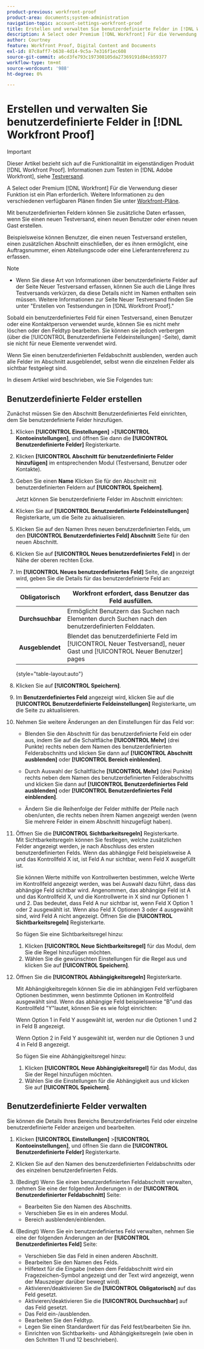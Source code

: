 ```yaml
---
product-previous: workfront-proof
product-area: documents;system-administration
navigation-topic: account-settings-workfront-proof
title: Erstellen und verwalten Sie benutzerdefinierte Felder in [!DNL Workfront Proof]
description: A Select oder Premium [!DNL Workfront] Für die Verwendung dieser Funktion ist ein Plan erforderlich. Weitere Informationen zu den verschiedenen verfügbaren Plänen finden Sie unter Workfront-Pläne .
author: Courtney
feature: Workfront Proof, Digital Content and Documents
exl-id: 87c8aff7-b638-4d14-9c5a-7e316f1ec608
source-git-commit: a6cd3fe793c197308105da27369191d84cb59377
workflow-type: tm+mt
source-wordcount: '988'
ht-degree: 0%

---
```


# Erstellen und verwalten Sie benutzerdefinierte Felder in [!DNL Workfront Proof]

>[!IMPORTANT]
>
>Dieser Artikel bezieht sich auf die Funktionalität im eigenständigen Produkt [!DNL Workfront Proof]. Informationen zum Testen in [!DNL Adobe Workfront], siehe [Testversand](../../../review-and-approve-work/proofing/proofing.md).

A Select oder Premium [!DNL Workfront] Für die Verwendung dieser Funktion ist ein Plan erforderlich. Weitere Informationen zu den verschiedenen verfügbaren Plänen finden Sie unter [Workfront-Pläne](https://www.workfront.com/plans).

Mit benutzerdefinierten Feldern können Sie zusätzliche Daten erfassen, wenn Sie einen neuen Testversand, einen neuen Benutzer oder einen neuen Gast erstellen.

Beispielsweise können Benutzer, die einen neuen Testversand erstellen, einen zusätzlichen Abschnitt einschließen, der es ihnen ermöglicht, eine Auftragsnummer, einen Abteilungscode oder eine Lieferantenreferenz zu erfassen.

>[!NOTE]
>
>* Wenn Sie diese Art von Informationen über benutzerdefinierte Felder auf der Seite Neuer Testversand erfassen, können Sie auch die Länge Ihres Testversands verkürzen, da diese Details nicht im Namen enthalten sein müssen. Weitere Informationen zur Seite Neuer Testversand finden Sie unter &quot;Erstellen von Testsendungen in [!DNL Workfront Proof].&quot;
>
>Sobald ein benutzerdefiniertes Feld für einen Testversand, einen Benutzer oder eine Kontaktperson verwendet wurde, können Sie es nicht mehr löschen oder den Feldtyp bearbeiten. Sie können sie jedoch verbergen (über die [!UICONTROL Benutzerdefinierte Feldeinstellungen] -Seite), damit sie nicht für neue Elemente verwendet wird.
>
>Wenn Sie einen benutzerdefinierten Feldabschnitt ausblenden, werden auch alle Felder im Abschnitt ausgeblendet, selbst wenn die einzelnen Felder als sichtbar festgelegt sind.

In diesem Artikel wird beschrieben, wie Sie Folgendes tun:

## Benutzerdefinierte Felder erstellen

Zunächst müssen Sie den Abschnitt Benutzerdefiniertes Feld einrichten, dem Sie benutzerdefinierte Felder hinzufügen.

1. Klicken **[!UICONTROL Einstellungen]** >**[!UICONTROL Kontoeinstellungen]**, und öffnen Sie dann die **[!UICONTROL Benutzerdefinierte Felder]** Registerkarte.

1. Klicken **[!UICONTROL Abschnitt für benutzerdefinierte Felder hinzufügen]** im entsprechenden Modul (Testversand, Benutzer oder Kontakte).
1. Geben Sie einen **Name** Klicken Sie für den Abschnitt mit benutzerdefinierten Feldern auf **[!UICONTROL Speichern]**.

   Jetzt können Sie benutzerdefinierte Felder im Abschnitt einrichten:

1. Klicken Sie auf **[!UICONTROL Benutzerdefinierte Feldeinstellungen]** Registerkarte, um die Seite zu aktualisieren.
1. Klicken Sie auf den Namen Ihres neuen benutzerdefinierten Felds, um den **[!UICONTROL Benutzerdefiniertes Feld] Abschnitt** Seite für den neuen Abschnitt.
1. Klicken Sie auf **[!UICONTROL Neues benutzerdefiniertes Feld]** in der Nähe der oberen rechten Ecke.
1. Im **[!UICONTROL Neues benutzerdefiniertes Feld]** Seite, die angezeigt wird, geben Sie die Details für das benutzerdefinierte Feld an:

   | **Obligatorisch** | Workfront erfordert, dass Benutzer das Feld ausfüllen. |
   |---|---|
   | **Durchsuchbar** | Ermöglicht Benutzern das Suchen nach Elementen durch Suchen nach den benutzerdefinierten Felddaten. |
   | **Ausgeblendet** | Blendet das benutzerdefinierte Feld im [!UICONTROL Neuer Testversand], neuer Gast und [!UICONTROL Neuer Benutzer] pages |

   {style=&quot;table-layout:auto&quot;}

1. Klicken Sie auf **[!UICONTROL Speichern]**.
1. Im **Benutzerdefiniertes Feld** angezeigt wird, klicken Sie auf die **[!UICONTROL Benutzerdefinierte Feldeinstellungen]** Registerkarte, um die Seite zu aktualisieren.

1. Nehmen Sie weitere Änderungen an den Einstellungen für das Feld vor:

   * Blenden Sie den Abschnitt für das benutzerdefinierte Feld ein oder aus, indem Sie auf die Schaltfläche **[!UICONTROL Mehr]** (drei Punkte) rechts neben dem Namen des benutzerdefinierten Felderabschnitts und klicken Sie dann auf **[!UICONTROL Abschnitt ausblenden]** oder **[!UICONTROL Bereich einblenden]**.

   * Durch Auswahl der Schaltfläche **[!UICONTROL Mehr]** (drei Punkte) rechts neben dem Namen des benutzerdefinierten Felderabschnitts und klicken Sie dann auf **[!UICONTROL Benutzerdefiniertes Feld ausblenden]** oder **[!UICONTROL Benutzerdefiniertes Feld einblenden]**.

   * Ändern Sie die Reihenfolge der Felder mithilfe der Pfeile nach oben/unten, die rechts neben ihrem Namen angezeigt werden (wenn Sie mehrere Felder in einem Abschnitt hinzugefügt haben).

1. Öffnen Sie die **[!UICONTROL Sichtbarkeitsregeln]** Registerkarte.\
   Mit Sichtbarkeitsregeln können Sie festlegen, welche zusätzlichen Felder angezeigt werden, je nach Abschluss des ersten benutzerdefinierten Felds. Wenn das abhängige Feld beispielsweise A und das Kontrollfeld X ist, ist Feld A nur sichtbar, wenn Feld X ausgefüllt ist.

   Sie können Werte mithilfe von Kontrollwerten bestimmen, welche Werte im Kontrollfeld angezeigt werden, was bei Auswahl dazu führt, dass das abhängige Feld sichtbar wird. Angenommen, das abhängige Feld ist A und das Kontrollfeld X, und die Kontrollwerte in X sind nur Optionen 1 und 2. Das bedeutet, dass Feld A nur sichtbar ist, wenn Feld X Option 1 oder 2 ausgewählt ist. Wenn also Feld X Optionen 3 oder 4 ausgewählt sind, wird Feld A nicht angezeigt. Öffnen Sie die **[!UICONTROL Sichtbarkeitsregeln]** Registerkarte.

   So fügen Sie eine Sichtbarkeitsregel hinzu:

   1. Klicken **[!UICONTROL Neue Sichtbarkeitsregel]** für das Modul, dem Sie die Regel hinzufügen möchten.
   1. Wählen Sie die gewünschten Einstellungen für die Regel aus und klicken Sie auf **[!UICONTROL Speichern]**.

1. Öffnen Sie die **[!UICONTROL Abhängigkeitsregeln]** Registerkarte.

   Mit Abhängigkeitsregeln können Sie die im abhängigen Feld verfügbaren Optionen bestimmen, wenn bestimmte Optionen im Kontrollfeld ausgewählt sind. Wenn das abhängige Feld beispielsweise &quot;B&quot;und das Kontrollfeld &quot;Y&quot;lautet, können Sie es wie folgt einrichten:

   Wenn Option 1 in Feld Y ausgewählt ist, werden nur die Optionen 1 und 2 in Feld B angezeigt.

   Wenn Option 2 in Feld Y ausgewählt ist, werden nur die Optionen 3 und 4 in Feld B angezeigt.

   So fügen Sie eine Abhängigkeitsregel hinzu:

   1. Klicken **[!UICONTROL Neue Abhängigkeitsregel]** für das Modul, das Sie der Regel hinzufügen möchten.
   1. Wählen Sie die Einstellungen für die Abhängigkeit aus und klicken Sie auf **[!UICONTROL Speichern]**.

## Benutzerdefinierte Felder verwalten

Sie können die Details Ihres Bereichs Benutzerdefiniertes Feld oder einzelne benutzerdefinierte Felder anzeigen und bearbeiten.

1. Klicken **[!UICONTROL Einstellungen]** >**[!UICONTROL Kontoeinstellungen]**, und öffnen Sie dann die **[!UICONTROL Benutzerdefinierte Felder]** Registerkarte.

1. Klicken Sie auf den Namen des benutzerdefinierten Feldabschnitts oder des einzelnen benutzerdefinierten Felds.
1. (Bedingt) Wenn Sie einen benutzerdefinierten Feldabschnitt verwalten, nehmen Sie eine der folgenden Änderungen in der **[!UICONTROL Benutzerdefinierter Feldabschnitt]** Seite:

   * Bearbeiten Sie den Namen des Abschnitts.
   * Verschieben Sie es in ein anderes Modul.
   * Bereich ausblenden/einblenden.

1. (Bedingt) Wenn Sie ein benutzerdefiniertes Feld verwalten, nehmen Sie eine der folgenden Änderungen an der **[!UICONTROL Benutzerdefiniertes Feld]** Seite:

   * Verschieben Sie das Feld in einen anderen Abschnitt.
   * Bearbeiten Sie den Namen des Felds.
   * Hilfetext für die Eingabe (neben dem Feldabschnitt wird ein Fragezeichen-Symbol angezeigt und der Text wird angezeigt, wenn der Mauszeiger darüber bewegt wird).
   * Aktivieren/deaktivieren Sie die **[!UICONTROL Obligatorisch]** auf das Feld gesetzt.
   * Aktivieren/deaktivieren Sie die **[!UICONTROL Durchsuchbar]** auf das Feld gesetzt.
   * Das Feld ein-/ausblenden.
   * Bearbeiten Sie den Feldtyp.
   * Legen Sie einen Standardwert für das Feld fest/bearbeiten Sie ihn.
   * Einrichten von Sichtbarkeits- und Abhängigkeitsregeln (wie oben in den Schritten 11 und 12 beschrieben).
